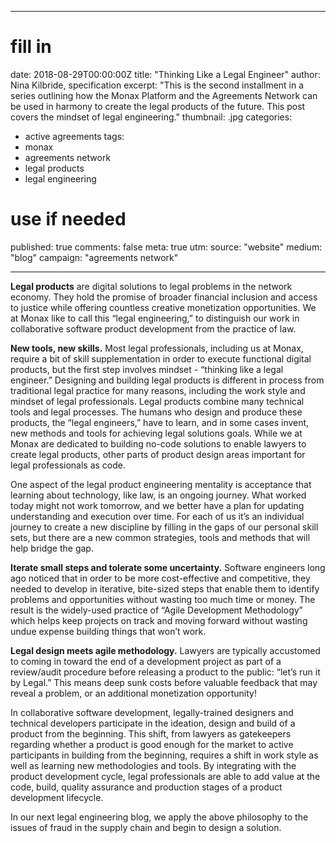 ---

# fill in
date:      2018-08-29T00:00:00Z
title:     "Thinking Like a Legal Engineer"
author: Nina Kilbride, specification
excerpt:   "This is the second installment in a series outlining how the Monax Platform and the Agreements Network can be used in harmony to create the legal products of the future. This post covers the mindset of legal engineering."
thumbnail: .jpg
categories:
  - active agreements
tags:
  - monax
  - agreements network
  - legal products
  - legal engineering

# use if needed
published: true
comments:  false
meta:      true
utm:
  source: "website"
  medium: "blog"
  campaign: "agreements network"

  ---

**Legal products** are digital solutions to legal problems in the network economy. They hold the promise of broader financial inclusion and access to justice while offering countless creative monetization opportunities. We at Monax like to call this “legal engineering,” to distinguish our work in collaborative software product development from the practice of law.

**New tools, new skills.** Most legal professionals, including us at Monax, require a bit of skill supplementation in order to execute functional digital products, but the first step involves mindset - “thinking like a legal engineer.” Designing and building legal products is different in process from traditional legal practice for many reasons, including the work style and mindset of legal professionals. Legal products combine many technical tools and legal processes. The humans who design and produce these products, the “legal engineers,” have to learn, and in some cases invent, new methods and tools for achieving legal solutions goals. While we at Monax are dedicated to building no-code solutions to enable lawyers to create legal products, other parts of product design areas important for legal professionals as code.

One aspect of the legal product engineering mentality is acceptance that learning about technology, like law, is an ongoing journey. What worked today might not work tomorrow, and we better have a plan for updating understanding and execution over time. For each of us it’s an individual journey to create a new discipline by filling in the gaps of our personal skill sets, but there are a new common strategies, tools and methods that will help bridge the gap.

**Iterate small steps and tolerate some uncertainty.** Software engineers long ago noticed that in order to be more cost-effective and competitive, they needed to develop in iterative, bite-sized steps that enable them to identify problems and opportunities without wasting too much time or money. The result is the widely-used practice of “Agile Development Methodology” which helps keep projects on track and moving forward without wasting undue expense building things that won’t work.

**Legal design meets agile methodology.** Lawyers are typically accustomed to coming in toward the end of a development project as part of a review/audit procedure before releasing a product to the public: “let’s run it by Legal.” This means deep sunk costs before valuable feedback that may reveal a problem, or an additional monetization opportunity!

In collaborative software development, legally-trained designers and technical developers participate in the ideation, design and build of a product from the beginning. This shift, from lawyers as gatekeepers regarding whether a product is good enough for the market to active participants in building from the beginning, requires a shift in work style as well as learning new methodologies and tools. By integrating with the product development cycle, legal professionals are able to add value at the code, build, quality assurance and production stages of a product development lifecycle.

In our next legal engineering blog, we apply the above philosophy to the issues of fraud in the supply chain and begin to design a solution.
